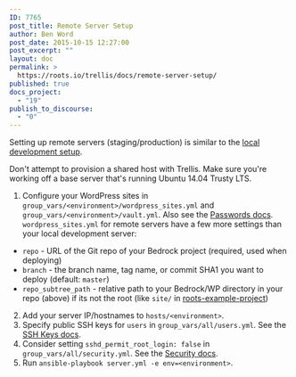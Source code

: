 ```yaml
---
ID: 7765
post_title: Remote Server Setup
author: Ben Word
post_date: 2015-10-15 12:27:00
post_excerpt: ""
layout: doc
permalink: >
  https://roots.io/trellis/docs/remote-server-setup/
published: true
docs_project:
  - "19"
publish_to_discourse:
  - "0"
---
```

Setting up remote servers (staging/production) is similar to the [local development setup](https://roots.io/trellis/docs/local-development-setup/).

Don't attempt to provision a shared host with Trellis. Make sure you're working off a base server that's running Ubuntu 14.04 Trusty LTS.

1. Configure your WordPress sites in `group_vars/<environment>/wordpress_sites.yml` and `group_vars/<environment>/vault.yml`. Also see the [Passwords docs](https://roots.io/trellis/docs/passwords/). `wordpress_sites.yml` for remote servers have a few more settings than your local development server:
  * `repo` - URL of the Git repo of your Bedrock project (required, used when deploying)
  * `branch` - the branch name, tag name, or commit SHA1 you want to deploy (default: `master`)
  * `repo_subtree_path` - relative path to your Bedrock/WP directory in your repo (above) if its not the root (like `site/` in [roots-example-project](https://github.com/roots/roots-example-project.com))
2. Add your server IP/hostnames to `hosts/<environment>`.
3. Specify public SSH keys for `users` in `group_vars/all/users.yml`. See the [SSH Keys docs](https://roots.io/trellis/docs/ssh-keys/).
4. Consider setting `sshd_permit_root_login: false` in `group_vars/all/security.yml`. See the [Security docs](https://roots.io/trellis/docs/security/).
5. Run `ansible-playbook server.yml -e env=<environment>`.